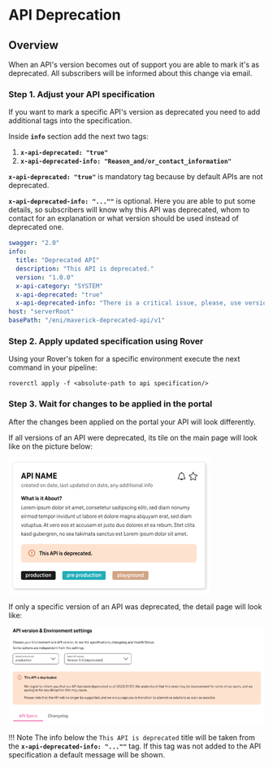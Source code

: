 # API Deprecation

## Overview

When an API's version becomes out of support you are able to mark it's as deprecated.
All subscribers will be informed about this change via email.

### Step 1. Adjust your API specification

If you want to mark a specific API's version as deprecated you need to add additional tags into the specification.

Inside **`info`** section add the next two tags:

1. **`x-api-deprecated: "true"`**
2. **`x-api-deprecated-info: "Reason_and/or_contact_information"`**

**`x-api-deprecated: "true"`** is mandatory tag because by default APIs are not deprecated.

**`x-api-deprecated-info: "...""`** is optional. Here you are able to put some details, so subscribers will know why this API was deprecated, whom to contact for an explanation or what version should be used instead of deprecated one.

```yaml
swagger: "2.0"
info:
  title: "Deprecated API"
  description: "This API is deprecated."
  version: "1.0.0"
  x-api-category: "SYSTEM"
  x-api-deprecated: "true"
  x-api-deprecated-info: "There is a critical issue, please, use version v2 instead of v1. V1 is going to be disabled at 01.01.2024. For more details feel free to contact our team: DTIT_ENI_Hub_Team_Atlas@telekom.de"
host: "serverRoot"
basePath: "/eni/maverick-deprecated-api/v1"
```

### Step 2. Apply updated specification using Rover

Using your Rover's token for a specific environment execute the next command in your pipeline:

```shell
roverctl apply -f <absolute-path to api specification/>
```

### Step 3. Wait for changes to be applied in the portal

After the changes been applied on the portal your API will look differently.

If all versions of an API were deprecated, its tile on the main page will look like on the picture below:

![All versions were deprecated](./img/AllVersionsWereDeprecated.png)

If only a specific version of an API was deprecated, the detail page will look like:

![A specific version was deprecated](./img/VersionIsDeprecated.png)

!!! Note
    The info below the `This API is deprecated` title will be taken from the **`x-api-deprecated-info: "...""`** tag.
    If this tag was not added to the API specification a default message will be shown.
